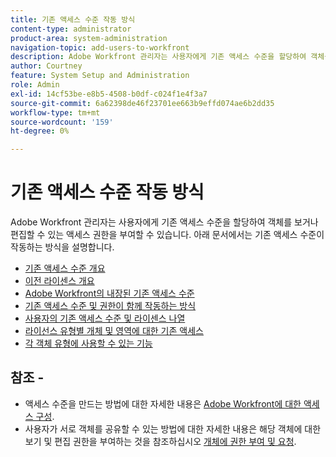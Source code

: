 ```yaml
---
title: 기존 액세스 수준 작동 방식
content-type: administrator
product-area: system-administration
navigation-topic: add-users-to-workfront
description: Adobe Workfront 관리자는 사용자에게 기존 액세스 수준을 할당하여 객체를 보거나 편집할 수 있는 액세스 권한을 부여할 수 있습니다. 아래 문서에서는 기존 액세스 수준이 작동하는 방식을 설명합니다.
author: Courtney
feature: System Setup and Administration
role: Admin
exl-id: 14cf53be-e8b5-4508-b0df-c024f1e4f3a7
source-git-commit: 6a62398de46f23701ee663b9effd074ae6b2dd35
workflow-type: tm+mt
source-wordcount: '159'
ht-degree: 0%

---
```


# 기존 액세스 수준 작동 방식

Adobe Workfront 관리자는 사용자에게 기존 액세스 수준을 할당하여 객체를 보거나 편집할 수 있는 액세스 권한을 부여할 수 있습니다. 아래 문서에서는 기존 액세스 수준이 작동하는 방식을 설명합니다.

* [기존 액세스 수준 개요](../../../administration-and-setup/add-users/access-levels-and-object-permissions/access-levels-overview.md)
* [이전 라이센스 개요](/help/quicksilver/administration-and-setup/add-users/access-levels-and-object-permissions/wf-licenses.md)
* [Adobe Workfront의 내장된 기존 액세스 수준](../../../administration-and-setup/add-users/access-levels-and-object-permissions/default-access-levels-in-workfront.md)
* [기존 액세스 수준 및 권한이 함께 작동하는 방식](../../../administration-and-setup/add-users/access-levels-and-object-permissions/how-access-levels-permissions-work-together.md)
* [사용자의 기존 액세스 수준 및 라이센스 나열](../../../administration-and-setup/add-users/access-levels-and-object-permissions/list-access-levels-and-licenses-for-your-users.md)
* [라이선스 유형별 개체 및 영역에 대한 기존 액세스](../../../administration-and-setup/add-users/access-levels-and-object-permissions/access-to-objects-and-areas-by-license-type.md)
* [각 객체 유형에 사용할 수 있는 기능](../../../administration-and-setup/add-users/access-levels-and-object-permissions/functionality-available-for-each-object-type.md)

## 참조 -

* 액세스 수준을 만드는 방법에 대한 자세한 내용은 [Adobe Workfront에 대한 액세스 구성](../../../administration-and-setup/add-users/configure-and-grant-access/configure-access.md).
* 사용자가 서로 객체를 공유할 수 있는 방법에 대한 자세한 내용은 해당 객체에 대한 보기 및 편집 권한을 부여하는 것을 참조하십시오 [개체에 권한 부여 및 요청](../../../workfront-basics/grant-and-request-access-to-objects/grant-and-request-access-to-objects.md).
